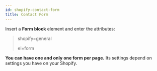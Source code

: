 ```yaml
---
id: shopify-contact-form
title: Contact Form
---
```


Insert a **Form block** element and enter the attributes:

> shopify=general
>
> el=form

**You can have one and only one form per page.**
Its settings depend on settings you have on your Shopify.